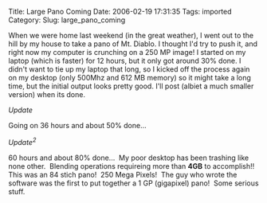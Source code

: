 Title: Large Pano Coming
Date: 2006-02-19 17:31:35
Tags: imported
Category: 
Slug: large_pano_coming

When we were home last weekend (in the great weather), I went out to the hill by my house to take a pano of Mt. Diablo.  I thought I'd try to push it, and right now my computer is crunching on a 250 MP image!  I started on my laptop (which is faster) for 12 hours, but it only got around 30% done.  I didn't want to tie up my laptop that long, so I kicked off the process again on my desktop (only 500Mhz and 612 MB memory) so it might take a long time, but the initial output looks pretty good.  I'll post (albiet a much smaller version) when its done.

<em>Update</em>

Going on 36 hours and about 50% done...

<em>Update<sup>2</sup></em>

60 hours and about 80% done...  My poor desktop has been trashing like none other.  Blending operations requireing more than <strong>4GB</strong> to accomplish!!  This was an 84 stich pano!  250 Mega Pixels!  The guy who wrote the software was the first to put together a 1 GP (gigapixel) pano!  Some serious stuff.
